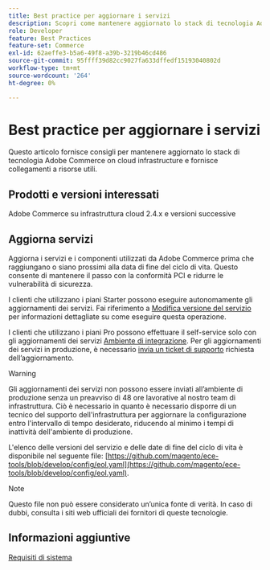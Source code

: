 ```yaml
---
title: Best practice per aggiornare i servizi
description: Scopri come mantenere aggiornato lo stack di tecnologia Adobe Commerce su infrastruttura cloud.
role: Developer
feature: Best Practices
feature-set: Commerce
exl-id: 62aeffe3-b5a6-49f8-a39b-3219b46cd486
source-git-commit: 95ffff39d82cc9027fa633dffedf15193040802d
workflow-type: tm+mt
source-wordcount: '264'
ht-degree: 0%

---
```


# Best practice per aggiornare i servizi

Questo articolo fornisce consigli per mantenere aggiornato lo stack di tecnologia Adobe Commerce on cloud infrastructure e fornisce collegamenti a risorse utili.

## Prodotti e versioni interessati

Adobe Commerce su infrastruttura cloud 2.4.x e versioni successive

## Aggiorna servizi

Aggiorna i servizi e i componenti utilizzati da Adobe Commerce prima che raggiungano o siano prossimi alla data di fine del ciclo di vita. Questo consente di mantenere il passo con la conformità PCI e ridurre le vulnerabilità di sicurezza.

I clienti che utilizzano i piani Starter possono eseguire autonomamente gli aggiornamenti dei servizi. Fai riferimento a [Modifica versione del servizio](https://devdocs.magento.com/cloud/project/services.html#change-service-version) per informazioni dettagliate su come eseguire questa operazione.

I clienti che utilizzano i piani Pro possono effettuare il self-service solo con gli aggiornamenti dei servizi [Ambiente di integrazione](https://experienceleague.adobe.com/docs/commerce-knowledge-base/kb/announcements/commerce-announcements/integration-environment-enhancement-request-pro-and-starter.html). Per gli aggiornamenti dei servizi in produzione, è necessario [invia un ticket di supporto](https://experienceleague.adobe.com/docs/commerce-knowledge-base/kb/help-center-guide/magento-help-center-user-guide.html#submit-ticket) richiesta dell’aggiornamento.

>[!WARNING]
>
>Gli aggiornamenti dei servizi non possono essere inviati all’ambiente di produzione senza un preavviso di 48 ore lavorative al nostro team di infrastruttura. Ciò è necessario in quanto è necessario disporre di un tecnico del supporto dell&#39;infrastruttura per aggiornare la configurazione entro l&#39;intervallo di tempo desiderato, riducendo al minimo i tempi di inattività dell&#39;ambiente di produzione.

L&#39;elenco delle versioni del servizio e delle date di fine del ciclo di vita è disponibile nel seguente file: [https://github.com/magento/ece-tools/blob/develop/config/eol.yaml](https://github.com/magento/ece-tools/blob/develop/config/eol.yaml).

>[!NOTE]
>
>Questo file non può essere considerato un’unica fonte di verità. In caso di dubbi, consulta i siti web ufficiali dei fornitori di queste tecnologie.

## Informazioni aggiuntive

[Requisiti di sistema](../../../installation/system-requirements.md)
